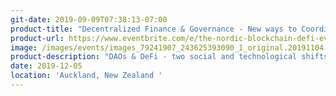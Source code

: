 ```yaml
---
git-date: 2019-09-09T07:38:13-07:00
product-title: "Decentralized Finance & Governance - New ways to Coordinate Society (AKL)"
product-url: https://www.eventbrite.com/e/the-nordic-blockchain-defi-evening-tickets-80211838769
image: /images/events/images_79241907_243625393090_1_original.20191104-020527.jpeg
product-description: "DAOs & DeFi - two social and technological shifts which are revolutionizing governance and finance."  
date: 2019-12-05
location: 'Auckland, New Zealand '
---
```

